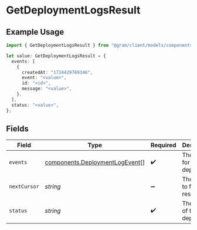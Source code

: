 # GetDeploymentLogsResult

## Example Usage

```typescript
import { GetDeploymentLogsResult } from "@gram/client/models/components";

let value: GetDeploymentLogsResult = {
  events: [
    {
      createdAt: "1724429769346",
      event: "<value>",
      id: "<id>",
      message: "<value>",
    },
  ],
  status: "<value>",
};
```

## Fields

| Field                                                                            | Type                                                                             | Required                                                                         | Description                                                                      |
| -------------------------------------------------------------------------------- | -------------------------------------------------------------------------------- | -------------------------------------------------------------------------------- | -------------------------------------------------------------------------------- |
| `events`                                                                         | [components.DeploymentLogEvent](../../models/components/deploymentlogevent.md)[] | :heavy_check_mark:                                                               | The logs for the deployment                                                      |
| `nextCursor`                                                                     | *string*                                                                         | :heavy_minus_sign:                                                               | The cursor to fetch results from                                                 |
| `status`                                                                         | *string*                                                                         | :heavy_check_mark:                                                               | The status of the deployment                                                     |